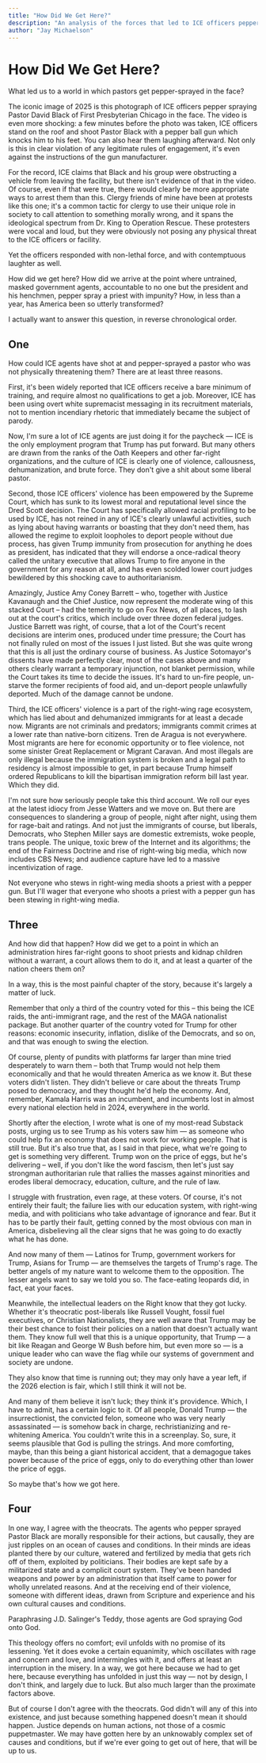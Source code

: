 ```yaml
---
title: "How Did We Get Here?"
description: "An analysis of the forces that led to ICE officers pepper-spraying a pastor, and what it reveals about American society's transformation in 2025."
author: "Jay Michaelson"
---
```


# How Did We Get Here?

What led us to a world in which pastors get pepper-sprayed in the face?

The iconic image of 2025 is this photograph of ICE officers pepper spraying Pastor David Black of First Presbyterian Chicago in the face. The video is even more shocking: a few minutes before the photo was taken, ICE officers stand on the roof and shoot Pastor Black with a pepper ball gun which knocks him to his feet. You can also hear them laughing afterward. Not only is this in clear violation of any legitimate rules of engagement, it's even against the instructions of the gun manufacturer.

For the record, ICE claims that Black and his group were obstructing a vehicle from leaving the facility, but there isn't evidence of that in the video. Of course, even if that were true, there would clearly be more appropriate ways to arrest them than this. Clergy friends of mine have been at protests like this one; it's a common tactic for clergy to use their unique role in society to call attention to something morally wrong, and it spans the ideological spectrum from Dr. King to Operation Rescue. These protesters were vocal and loud, but they were obviously not posing any physical threat to the ICE officers or facility.

Yet the officers responded with non-lethal force, and with contemptuous laughter as well.

How did we get here? How did we arrive at the point where untrained, masked government agents, accountable to no one but the president and his henchmen, pepper spray a priest with impunity? How, in less than a year, has America been so utterly transformed?

I actually want to answer this question, in reverse chronological order.

## One

How could ICE agents have shot at and pepper-sprayed a pastor who was not physically threatening them? There are at least three reasons.

First, it's been widely reported that ICE officers receive a bare minimum of training, and require almost no qualifications to get a job. Moreover, ICE has been using overt white supremacist messaging in its recruitment materials, not to mention incendiary rhetoric that immediately became the subject of parody.

Now, I'm sure a lot of ICE agents are just doing it for the paycheck — ICE is the only employment program that Trump has put forward. But many others are drawn from the ranks of the Oath Keepers and other far-right organizations, and the culture of ICE is clearly one of violence, callousness, dehumanization, and brute force. They don't give a shit about some liberal pastor.

Second, those ICE officers' violence has been empowered by the Supreme Court, which has sunk to its lowest moral and reputational level since the Dred Scott decision. The Court has specifically allowed racial profiling to be used by ICE, has not reined in any of ICE's clearly unlawful activities, such as lying about having warrants or boasting that they don't need them, has allowed the regime to exploit loopholes to deport people without due process, has given Trump immunity from prosecution for anything he does as president, has indicated that they will endorse a once-radical theory called the unitary executive that allows Trump to fire anyone in the government for any reason at all, and has even scolded lower court judges bewildered by this shocking cave to authoritarianism.

Amazingly, Justice Amy Coney Barrett – who, together with Justice Kavanaugh and the Chief Justice, now represent the moderate wing of this stacked Court – had the temerity to go on Fox News, of all places, to lash out at the court's critics, which include over three dozen federal judges. Justice Barrett was right, of course, that a lot of the Court's recent decisions are interim ones, produced under time pressure; the Court has not finally ruled on most of the issues I just listed. But she was quite wrong that this is all just the ordinary course of business. As Justice Sotomayor's dissents have made perfectly clear, most of the cases above and many others clearly warrant a temporary injunction, not blanket permission, while the Court takes its time to decide the issues. It's hard to un-fire people, un-starve the former recipients of food aid, and un-deport people unlawfully deported. Much of the damage cannot be undone.

Third, the ICE officers' violence is a part of the right-wing rage ecosystem, which has lied about and dehumanized immigrants for at least a decade now. Migrants are not criminals and predators; immigrants commit crimes at a lower rate than native-born citizens. Tren de Aragua is not everywhere. Most migrants are here for economic opportunity or to flee violence, not some sinister Great Replacement or Migrant Caravan. And most illegals are only illegal because the immigration system is broken and a legal path to residency is almost impossible to get, in part because Trump himself ordered Republicans to kill the bipartisan immigration reform bill last year. Which they did.

I'm not sure how seriously people take this third account. We roll our eyes at the latest idiocy from Jesse Watters and we move on. But there are consequences to slandering a group of people, night after night, using them for rage-bait and ratings. And not just the immigrants of course, but liberals, Democrats, who Stephen Miller says are domestic extremists, woke people, trans people. The unique, toxic brew of the Internet and its algorithms; the end of the Fairness Doctrine and rise of right-wing big media, which now includes CBS News; and audience capture have led to a massive incentivization of rage.

Not everyone who stews in right-wing media shoots a priest with a pepper gun. But I'll wager that everyone who shoots a priest with a pepper gun has been stewing in right-wing media.

## Three

And how did that happen? How did we get to a point in which an administration hires far-right goons to shoot priests and kidnap children without a warrant, a court allows them to do it, and at least a quarter of the nation cheers them on?

In a way, this is the most painful chapter of the story, because it's largely a matter of luck.

Remember that only a third of the country voted for this – this being the ICE raids, the anti-immigrant rage, and the rest of the MAGA nationalist package. But another quarter of the country voted for Trump for other reasons: economic insecurity, inflation, dislike of the Democrats, and so on, and that was enough to swing the election.

Of course, plenty of pundits with platforms far larger than mine tried desperately to warn them – both that Trump would not help them economically and that he would threaten America as we know it. But these voters didn't listen. They didn't believe or care about the threats Trump posed to democracy, and they thought he'd help the economy. And, remember, Kamala Harris was an incumbent, and incumbents lost in almost every national election held in 2024, everywhere in the world.

Shortly after the election, I wrote what is one of my most-read Substack posts, urging us to see Trump as his voters saw him — as someone who could help fix an economy that does not work for working people. That is still true. But it's also true that, as I said in that piece, what we're going to get is something very different. Trump won on the price of eggs, but he's delivering – well, if you don't like the word fascism, then let's just say strongman authoritarian rule that rallies the masses against minorities and erodes liberal democracy, education, culture, and the rule of law.

I struggle with frustration, even rage, at these voters. Of course, it's not entirely their fault; the failure lies with our education system, with right-wing media, and with politicians who take advantage of ignorance and fear. But it has to be partly their fault, getting conned by the most obvious con man in America, disbelieving all the clear signs that he was going to do exactly what he has done.

And now many of them — Latinos for Trump, government workers for Trump, Asians for Trump — are themselves the targets of Trump's rage. The better angels of my nature want to welcome them to the opposition. The lesser angels want to say we told you so. The face-eating leopards did, in fact, eat your faces.

Meanwhile, the intellectual leaders on the Right know that they got lucky. Whether it's theocratic post-liberals like Russell Vought, fossil fuel executives, or Christian Nationalists, they are well aware that Trump may be their best chance to foist their policies on a nation that doesn't actually want them. They know full well that this is a unique opportunity, that Trump — a bit like Reagan and George W Bush before him, but even more so — is a unique leader who can wave the flag while our systems of government and society are undone.

They also know that time is running out; they may only have a year left, if the 2026 election is fair, which I still think it will not be.

And many of them believe it isn't luck; they think it's providence. Which, I have to admit, has a certain logic to it. Of all people, Donald Trump — the insurrectionist, the convicted felon, someone who was very nearly assassinated — is somehow back in charge, rechristianizing and re-whitening America. You couldn't write this in a screenplay. So, sure, it seems plausible that God is pulling the strings. And more comforting, maybe, than this being a giant historical accident, that a demagogue takes power because of the price of eggs, only to do everything other than lower the price of eggs.

So maybe that's how we got here.

## Four

In one way, I agree with the theocrats. The agents who pepper sprayed Pastor Black are morally responsible for their actions, but causally, they are just ripples on an ocean of causes and conditions. In their minds are ideas planted there by our culture, watered and fertilized by media that gets rich off of them, exploited by politicians. Their bodies are kept safe by a militarized state and a complicit court system. They've been handed weapons and power by an administration that itself came to power for wholly unrelated reasons. And at the receiving end of their violence, someone with different ideas, drawn from Scripture and experience and his own cultural causes and conditions.

Paraphrasing J.D. Salinger's Teddy, those agents are God spraying God onto God.

This theology offers no comfort; evil unfolds with no promise of its lessening. Yet it does evoke a certain equanimity, which oscillates with rage and concern and love, and intermingles with it, and offers at least an interruption in the misery. In a way, we got here because we had to get here, because everything has unfolded in just this way — not by design, I don't think, and largely due to luck. But also much larger than the proximate factors above.

But of course I don't agree with the theocrats. God didn't will any of this into existence, and just because something happened doesn't mean it should happen. Justice depends on human actions, not those of a cosmic puppetmaster. We may have gotten here by an unknowably complex set of causes and conditions, but if we're ever going to get out of here, that will be up to us.
